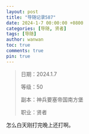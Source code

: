 ```yaml
---
layout: post
title: "导随记录587"
date: 2024-1-7 00:00:00 +0800
categories: [导随, 贤者]
tags: [导随]
author: wanwan
toc: true
comments: true
pin: true
---
```

> 日期：2024.1.7
>
> 等级：50
>
> 副本：神兵要塞帝国南方堡
>
> 职业：贤者

怎么白天刚打完晚上还打啊。
